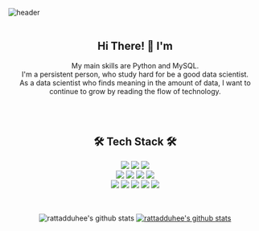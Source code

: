 ![header](https://capsule-render.vercel.app/api?type=waving&color=F4BBBB&height=300&section=header&text=JooHee%20Shin&fontSize=90&fontColor=FFFFFF)
<br><br>
<h2 align="center"> Hi There! 👋 I'm  </h2>
<p align="center">My main skills are Python and MySQL. <br>
I'm a persistent person, who study hard for be a good data scientist.<br>
As a data scientist who finds meaning in the amount of data, I want to continue to grow by reading the flow of technology.</p>
<br><br>
<h2 align="center">🛠 Tech Stack 🛠</h2>

<div align="center">
  <img src="https://img.shields.io/badge/python-3776AB?style=for-the-badge&logo=python&logoColor=white"> 
  <img src="https://img.shields.io/badge/Java-007396?style=for-the-badge&logo=Java&logoColor=white">
  <img src="https://img.shields.io/badge/C-00599C?style=for-the-badge&logo=c%2B%2B&logoColor=white">
  <br>
  <img src="https://img.shields.io/badge/html5-E34F26?style=for-the-badge&logo=html5&logoColor=white"> 
  <img src="https://img.shields.io/badge/css-1572B6?style=for-the-badge&logo=css3&logoColor=white"> 
  <img src="https://img.shields.io/badge/javascript-F7DF1E?style=for-the-badge&logo=javascript&logoColor=black"> 
  <img src="https://img.shields.io/badge/jquery-0769AD?style=for-the-badge&logo=jquery&logoColor=white">
  <br>
  <img src="https://img.shields.io/badge/mysql-4479A1?style=for-the-badge&logo=mysql&logoColor=white"> 
  <img src="https://img.shields.io/badge/mariaDB-003545?style=for-the-badge&logo=mariaDB&logoColor=white">
  <img src="https://img.shields.io/badge/django-092E20?style=for-the-badge&logo=django&logoColor=white">
  <img src="https://img.shields.io/badge/github-181717?style=for-the-badge&logo=github&logoColor=white">
  <img src="https://img.shields.io/badge/git-F05032?style=for-the-badge&logo=git&logoColor=white">

<br><br>
![rattadduhee's github stats](https://github-readme-stats.vercel.app/api?username=rattadduhee&show_icons=true)
[![rattadduhee's github stats](https://github-readme-stats.vercel.app/api/top-langs/?username=rattadduhee&show_icons=true&hide_border=true&title_color=004386&icon_color=004386&layout=compact)](https://github.com/rattadduhee)
</div>
<!--
**rattadduhee/rattadduhee** is a ✨ _special_ ✨ repository because its `README.md` (this file) appears on your GitHub profile.

Here are some ideas to get you started:

- 🔭 I’m currently working on ...
- 🌱 I’m currently learning ...
- 👯 I’m looking to collaborate on ...
- 🤔 I’m looking for help with ...
- 💬 Ask me about ...
- 📫 How to reach me: ...
- 😄 Pronouns: ...
- ⚡ Fun fact: ...
-->
